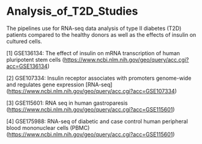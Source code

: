 # Analysis_of_T2D_Studies
The pipelines use for RNA-seq data analysis of type II diabetes (T2D) patients compared to the healthy donors as well as the effects of insulin on cultured cells.

[1] GSE136134: The effect of insulin on mRNA transcription of human pluripotent stem cells (https://www.ncbi.nlm.nih.gov/geo/query/acc.cgi?acc=GSE136134)

[2] GSE107334: Insulin receptor associates with promoters genome-wide and regulates gene expression [RNA-seq] (https://www.ncbi.nlm.nih.gov/geo/query/acc.cgi?acc=GSE107334)

[3] GSE115601: RNA seq in human gastroparesis (https://www.ncbi.nlm.nih.gov/geo/query/acc.cgi?acc=GSE115601)

[4] GSE175988: RNA-seq of diabetic and case control human peripheral blood mononuclear cells (PBMC) (https://www.ncbi.nlm.nih.gov/geo/query/acc.cgi?acc=GSE115601)
